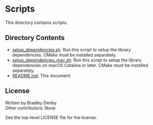 # Scripts

This directory contains scripts.

## Directory Contents

* [setup_dependencies.sh](setup_dependencies.sh): Run this script to setup the
  library dependencies. CMake must be installed separately.
* [setup_dependencies_mac.sh](setup_dependencies_mac.sh): Run this script to
  setup the library dependencies on macOS Catalina or later. CMake must be
  installed separately.
* [README.md](README.md): This document

## License

Written by Bradley Denby  
Other contributors: None

See the top-level LICENSE file for the license.
